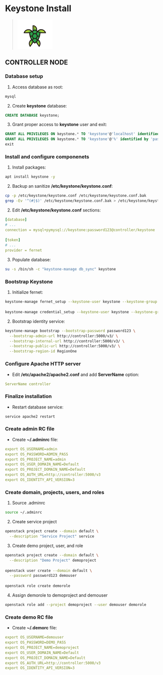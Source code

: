 # Keystone Install

> ![Keystone logo](/images/keystone.png)

## CONTROLLER NODE

### Database setup

1. Access database as root:

```bash
mysql
```

2. Create **keystone** database:

```sql
CREATE DATABASE keystone;
```

3. Grant proper access to **keystone** user and exit:

```sql
GRANT ALL PRIVILEGES ON keystone.* TO 'keystone'@'localhost' identified by 'password123';
GRANT ALL PRIVILEGES ON keystone.* TO 'keystone'@'%' identified by 'password123';
exit
```

### Install and configure componenets

1. Install packages:

```bash
apt install keystone -y
```

2. Backup an sanitize **/etc/keystone/keystone.conf**:

```bash
cp -p /etc/keystone/keystone.conf /etc/keystone/keystone.conf.bak
grep -Ev '^(#|$)' /etc/keystone/keystone.conf.bak > /etc/keystone/keystone.conf
```

2. Edit **/etc/keystone/keystone.conf** sections:

```yaml
[database]
# ...
connection = mysql+pymysql://keystone:password123@controller/keystone

[token]
# ...
provider = fernet
```

3. Populate database:

```bash
su -s /bin/sh -c "keystone-manage db_sync" keystone
```

### Bootstrap Keystone

1. Initialize fernet:

```bash
keystone-manage fernet_setup --keystone-user keystone --keystone-group keystone

keystone-manage credential_setup --keystone-user keystone --keystone-group keystone
```

2. Bootstrap identity service:

```bash
keystone-manage bootstrap --bootstrap-password password123 \
  --bootstrap-admin-url http://controller:5000/v3/ \
  --bootstrap-internal-url http://controller:5000/v3/ \
  --bootstrap-public-url http://controller:5000/v3/ \
  --bootstrap-region-id RegionOne
```

### Configure Apache HTTP server

* Edit **/etc/apache2/apache2.conf** and add **ServerName** option:

```yaml
ServerName controller
```

### Finalize installation

* Restart database service:

```bash
service apache2 restart
```

### Create admin RC file

* Create **~/.adminrc** file:

```yaml
export OS_USERNAME=admin
export OS_PASSWORD=ADMIN_PASS
export OS_PROJECT_NAME=admin
export OS_USER_DOMAIN_NAME=Default
export OS_PROJECT_DOMAIN_NAME=Default
export OS_AUTH_URL=http://controller:5000/v3
export OS_IDENTITY_API_VERSION=3
```

### Create domain, projects, users, and roles

1. Source .adminrc

```bash
source ~/.adminrc
```

2. Create service project

```bash
openstack project create --domain default \
  --description "Service Project" service
```

3. Create demo project, user, and role

```bash
openstack project create --domain default \
  --description "Demo Project" demoproject

openstack user create --domain default \
  --password password123 demouser

openstack role create demorole
```

4. Assign demorole to demoproject and demouser

```bash
openstack role add --project demoproject --user demouser demorole
```

### Create demo RC file

* Create **~/.demorc** file:

```yaml
export OS_USERNAME=demouser
export OS_PASSWORD=DEMO_PASS
export OS_PROJECT_NAME=demoproject
export OS_USER_DOMAIN_NAME=Default
export OS_PROJECT_DOMAIN_NAME=Default
export OS_AUTH_URL=http://controller:5000/v3
export OS_IDENTITY_API_VERSION=3
```